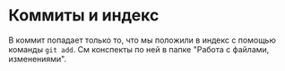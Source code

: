 # Коммиты и индекс

В коммит попадает только то, что мы положили в индекс с помощью команды `git add`. См конспекты по ней в папке "Работа с файлами, изменениями".

